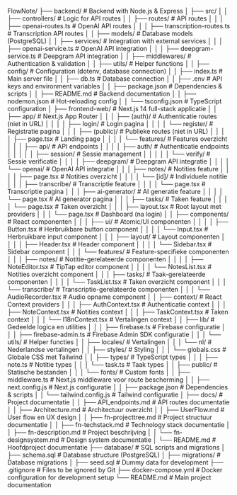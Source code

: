 FlowNote/
├── backend/                      # Backend with Node.js & Express
│   ├── src/
│   │   ├── controllers/         # Logic for API routes
│   │   ├── routes/              # API routes
│   │   │   ├── openai-routes.ts # OpenAI API routes
│   │   │   ├── transcription-routes.ts # Transcription API routes
│   │   ├── models/              # Database models (PostgreSQL)
│   │   ├── services/            # Integration with external services
│   │   │   ├── openai-service.ts # OpenAI API integration
│   │   │   ├── deepgram-service.ts # Deepgram API integration
│   │   ├── middlewares/         # Authentication & validation
│   │   ├── utils/               # Helper functions
│   │   ├── config/              # Configuration (dotenv, database connection)
│   │   ├── index.ts             # Main server file
│   │   ├── db.ts                # Database connection
│   │   ├── .env                 # API keys and environment variables
│   │   ├── package.json         # Dependencies & scripts
│   │   ├── README.md            # Backend documentation
│   │   ├── nodemon.json         # Hot-reloading config
│   │   └── tsconfig.json      # TypeScript configuration
│   ├── frontend-web/            # Next.js 14 full-stack applicatie
│   │   ├── app/                # Next.js App Router
│   │   │   ├── (auth)/        # Authenticatie routes (niet in URL)
│   │   │   │   ├── login/     # Login pagina
│   │   │   │   └── register/  # Registratie pagina
│   │   │   ├── (public)/      # Publieke routes (niet in URL)
│   │   │   │   ├── page.tsx   # Landing page
│   │   │   │   └── features/  # Features overzicht
│   │   │   ├── api/          # API endpoints
│   │   │   │   ├── auth/     # Authenticatie endpoints
│   │   │   │   │   ├── session/ # Sessie management
│   │   │   │   │   └── verify/ # Sessie verificatie
│   │   │   │   ├── deepgram/ # Deepgram API integratie
│   │   │   │   └── openai/   # OpenAI API integratie
│   │   │   ├── notes/        # Notities feature
│   │   │   │   ├── page.tsx   # Notities overzicht
│   │   │   │   └── [id]/     # Individuele notitie
│   │   │   ├── transcribe/   # Transcriptie feature
│   │   │   │   └── page.tsx  # Transcriptie pagina
│   │   │   ├── ai-generator/ # AI generatie feature
│   │   │   │   └── page.tsx  # AI generator pagina
│   │   │   ├── tasks/       # Taken feature
│   │   │   │   └── page.tsx  # Taken overzicht
│   │   │   ├── layout.tsx    # Root layout met providers
│   │   │   └── page.tsx     # Dashboard (na login)
│   │   ├── components/     # React componenten
│   │   │   ├── ui/         # Atomic/UI componenten
│   │   │   │   ├── Button.tsx # Herbruikbare button component
│   │   │   │   └── Input.tsx # Herbruikbare input component
│   │   │   ├── layout/     # Layout componenten
│   │   │   │   ├── Header.tsx # Header component
│   │   │   │   └── Sidebar.tsx # Sidebar component
│   │   │   └── features/   # Feature-specifieke componenten
│   │   │       ├── notes/  # Notitie-gerelateerde componenten
│   │   │       │   ├── NoteEditor.tsx # TipTap editor component
│   │   │       │   └── NotesList.tsx # Notities overzicht component
│   │   │       ├── tasks/  # Taak-gerelateerde componenten
│   │   │       │   └── TaskList.tsx # Taken overzicht component
│   │   │       └── transcribe/ # Transcriptie-gerelateerde componenten
│   │   │           └── AudioRecorder.tsx # Audio opname component
│   │   ├── context/        # React Context providers
│   │   │   ├── AuthContext.tsx # Authenticatie context
│   │   │   ├── NoteContext.tsx # Notities context
│   │   │   ├── TaskContext.tsx # Taken context
│   │   │   └── I18nContext.tsx # Vertalingen context
│   │   ├── lib/            # Gedeelde logica en utilities
│   │   │   ├── firebase.ts # Firebase configuratie
│   │   │   ├── firebase-admin.ts # Firebase Admin SDK configuratie
│   │   │   └── utils/      # Helper functies
│   │   ├── locales/        # Vertalingen
│   │   │   └── nl/         # Nederlandse vertalingen
│   │   ├── styles/         # Styling
│   │   │   └── globals.css # Globale CSS met Tailwind
│   │   ├── types/          # TypeScript types
│   │   │   ├── note.ts    # Notitie types
│   │   │   └── task.ts    # Taak types
│   │   ├── public/         # Statische bestanden
│   │   │   └── fonts/      # Custom fonts
│   │   ├── middleware.ts   # Next.js middleware voor route bescherming
│   │   ├── next.config.js  # Next.js configuratie
│   │   ├── package.json    # Dependencies & scripts
│   │   └── tailwind.config.js # Tailwind configuratie
│   ├── docs/                 # Project documentatie
│   │   ├── API_endpoints.md # API routes documentatie
│   │   ├── Architecture.md # Architectuur overzicht
│   │   ├── UserFlow.md     # User flow en UX design
│   │   ├── fn-projecttree.md # Project structuur documentatie
│   │   ├── fn-techstack.md # Technology stack documentatie
│   │   ├── fn-description.md # Project beschrijving
│   │   └── fn-designsystem.md # Design system documentatie
│   └── README.md             # Hoofdproject documentatie
├── database/                     # SQL scripts and migrations
│   ├── schema.sql               # Database structure (PostgreSQL)
│   ├── migrations/              # Database migrations
│   ├── seed.sql                 # Dummy data for development
├── .gitignore                    # Files to be ignored by Git
├── docker-compose.yml            # Docker configuration for development setup
└── README.md                     # Main project documentation
